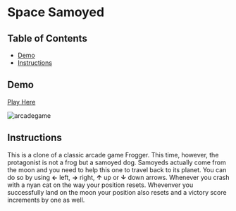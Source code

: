 # Space Samoyed

## Table of Contents

* [Demo](#Demo)
* [Instructions](#instructions)

## Demo
[Play Here](https://kmoroz.github.io/FroggerGame/)

![arcadegame](https://user-images.githubusercontent.com/21237634/41125739-39023d86-6a9d-11e8-8bad-ca6394a2809d.gif)

## Instructions

This is a clone of a classic arcade game Frogger. This time, however, the protagonist is not a frog but a samoyed dog. Samoyeds actually come from the moon and you need to help this one to travel back to its planet. You can do so by using **←** left, **→** right, **↑** up or **↓** down arrows. Whenever you crash with a nyan cat on the way your position resets. Whevenver you successfully land on the moon your position also resets and a victory score increments by one as well. 



